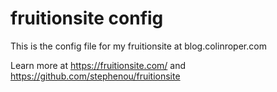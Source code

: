 # fruitionsite config
This is the config file for my fruitionsite at blog.colinroper.com

Learn more at https://fruitionsite.com/ and https://github.com/stephenou/fruitionsite
